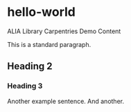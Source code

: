 # hello-world
ALIA Library Carpentries Demo Content

This is a standard paragraph.

## Heading 2
### Heading 3
Another example sentence.
And another.